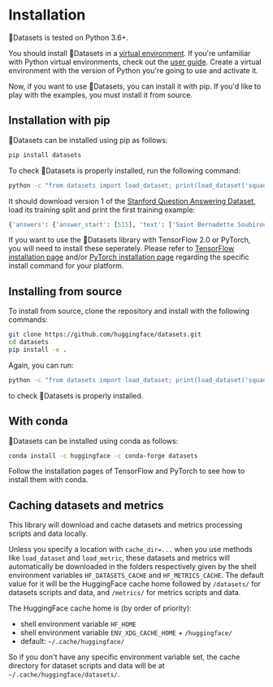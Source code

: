 # Installation

🤗Datasets is tested on Python 3.6+.

You should install 🤗Datasets in a [virtual environment](https://docs.python.org/3/library/venv.html). If you're
unfamiliar with Python virtual environments, check out the [user guide](https://packaging.python.org/guides/installing-using-pip-and-virtual-environments/). Create a virtual environment with the version of Python you're going to use and activate it.

Now, if you want to use 🤗Datasets, you can install it with pip. If you'd like to play with the examples, you must install it from source.

## Installation with pip

🤗Datasets can be installed using pip as follows:

```bash
pip install datasets
```

To check 🤗Datasets is properly installed, run the following command:

```bash
python -c "from datasets import load_dataset; print(load_dataset('squad', split='train')[0])"
```

It should download version 1 of the [Stanford Question Answering Dataset](https://rajpurkar.github.io/SQuAD-explorer/), load its training split and print the first training example:

```python
{'answers': {'answer_start': [515], 'text': ['Saint Bernadette Soubirous']}, 'context': 'Architecturally, the school has a Catholic character. Atop the Main Building\'s gold dome is a golden statue of the Virgin Mary. Immediately in front of the Main Building and facing it, is a copper statue of Christ with arms upraised with the legend "Venite Ad Me Omnes". Next to the Main Building is the Basilica of the Sacred Heart. Immediately behind the basilica is the Grotto, a Marian place of prayer and reflection. It is a replica of the grotto at Lourdes, France where the Virgin Mary reputedly appeared to Saint Bernadette Soubirous in 1858. At the end of the main drive (and in a direct line that connects through 3 statues and the Gold Dome), is a simple, modern stone statue of Mary.', 'id': '5733be284776f41900661182', 'question': 'To whom did the Virgin Mary allegedly appear in 1858 in Lourdes France?', 'title': 'University_of_Notre_Dame'}
```

If you want to use the 🤗Datasets library with TensorFlow 2.0 or PyTorch, you will need to install these seperately.
Please refer to [TensorFlow installation page](https://www.tensorflow.org/install/pip#tensorflow-2.0-rc-is-available) 
and/or [PyTorch installation page](https://pytorch.org/get-started/locally/#start-locally) regarding the specific install command for your platform.


## Installing from source

To install from source, clone the repository and install with the following commands:

```bash
git clone https://github.com/huggingface/datasets.git
cd datasets
pip install -e .
```

Again, you can run:

```bash
python -c "from datasets import load_dataset; print(load_dataset('squad', split='train')[0])"
```

to check 🤗Datasets is properly installed.

## With conda

🤗Datasets can be installed using conda as follows:

```bash
conda install -c huggingface -c conda-forge datasets
```

Follow the installation pages of TensorFlow and PyTorch to see how to install them with conda.

## Caching datasets and metrics

This library will download and cache datasets and metrics processing scripts and data locally.

Unless you specify a location with `cache_dir=...` when you use methods like `load_dataset` and `load_metric`, these datasets and metrics will automatically be downloaded in the folders respectively given by the shell environment variables ``HF_DATASETS_CACHE`` and ``HF_METRICS_CACHE``. The default value for it will be the HuggingFace cache home followed by ``/datasets/`` for datasets scripts and data, and ``/metrics/`` for metrics scripts and data.

The HuggingFace cache home is (by order of priority):

  * shell environment variable ``HF_HOME``
  * shell environment variable ``ENV_XDG_CACHE_HOME`` + ``/huggingface/``
  * default: ``~/.cache/huggingface/``

So if you don't have any specific environment variable set, the cache directory for dataset scripts and data will be at ``~/.cache/huggingface/datasets/``.
